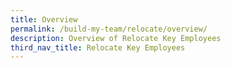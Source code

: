 ```yaml
---
title: Overview
permalink: /build-my-team/relocate/overview/
description: Overview of Relocate Key Employees
third_nav_title: Relocate Key Employees
---
```

